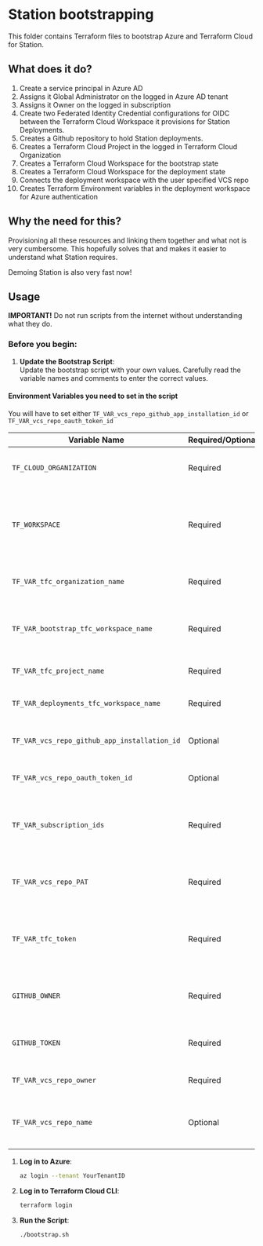 # Station bootstrapping

This folder contains Terraform files to bootstrap Azure and Terraform Cloud for Station.

## What does it do?

1. Create a service principal in Azure AD
2. Assigns it Global Administrator on the logged in Azure AD tenant
3. Assigns it Owner on the logged in subscription
4. Create two Federated Identity Credential configurations for OIDC between the Terraform Cloud Workspace it provisions for Station Deployments.
5. Creates a Github repository to hold Station deployments.
6. Creates a Terraform Cloud Project in the logged in Terraform Cloud Organization
7. Creates a Terraform Cloud Workspace for the bootstrap state
8. Creates a Terraform Cloud Workspace for the deployment state
9. Connects the deployment workspace with the user specified VCS repo
10. Creates Terraform Environment variables in the deployment workspace for Azure authentication

## Why the need for this?

Provisioning all these resources and linking them together and what not is very cumbersome. This hopefully solves that and makes it easier to understand what Station requires.

Demoing Station is also very fast now!


## Usage

**IMPORTANT!** Do not run scripts from the internet without understanding what they do.

### Before you begin:
1. **Update the Bootstrap Script**:  
   Update the bootstrap script with your own values. Carefully read the variable names and comments to enter the correct values.

#### Environment Variables you need to set in the script

You will have to set either `TF_VAR_vcs_repo_github_app_installation_id` or `TF_VAR_vcs_repo_oauth_token_id`

   | Variable Name                                | Required/Optional | Description                                                                                         | Where to source the value                                                                                                                                             |
   | -------------------------------------------- | ----------------- | --------------------------------------------------------------------------------------------------- | --------------------------------------------------------------------------------------------------------------------------------------------------------------------- |
   | `TF_CLOUD_ORGANIZATION`                      | Required          | Name of your Terraform Cloud organization.                                                          | Your Terraform Cloud dashboard.                                                                                                                                       |
   | `TF_WORKSPACE`                               | Required          | Name of the workspace for storing the bootstrap state.           Just set a name for the workspace. |
   | `TF_VAR_tfc_organization_name`               | Required          | Organization name in Terraform Cloud.                                                               | Same as `TF_CLOUD_ORGANIZATION`.                                                                                                                                      |
   | `TF_VAR_bootstrap_tfc_workspace_name`        | Required          | Workspace name for storing the bootstrap state.                                                     | Same as `TF_WORKSPACE`.                                                                                                                                               |
   | `TF_VAR_tfc_project_name`                    | Required          | Decide a project name 'station'.                                                                    | Decide a name for the new project .                                                                                                                                   |
   | `TF_VAR_deployments_tfc_workspace_name`      | Required          | Workspace for station deployments.                                                                  | Decide a name for the deployments workspace                                                                                                                           |
   | `TF_VAR_vcs_repo_github_app_installation_id` | Optional          | ID for GitHub app installation in TFC.                                                              | [Terraform Cloud GitHub Installations](https://app.terraform.io/api/v2/github-app/installations)                                                                      |
   | `TF_VAR_vcs_repo_oauth_token_id`             | Optional          | Alternative to GitHub app installation ID.                                                          | Your GitHub settings or GitHub app integration in Terraform Cloud.                                                                                                    |
   | `TF_VAR_subscription_ids`                    | Required          | Azure Subscriptions where Station should have owner permissions.                                    | Use: `az account list --query "[?tenantId=='yourTenantID'].{Name:name, ID:id}" --output table`                                                                        |
   | `TF_VAR_vcs_repo_PAT`                        | Required          | Personal Access Token (PAT) for TFC to create repositories.                                         | [GitHub PAT Documentation](https://docs.github.com/en/enterprise-server@3.6/authentication/keeping-your-account-and-data-secure/managing-your-personal-access-tokens) |
   | `TF_VAR_tfc_token`                           | Required          | Token for Terraform Cloud. Can be a team or organization token.                                     | Your Terraform Cloud dashboard under user settings or organization settings.                                                                                          |
   | `GITHUB_OWNER`                               | Required          | Target GitHub username or organization for the provider.                                            | Your GitHub username or organization name.                                                                                                                            |
   | `GITHUB_TOKEN`                               | Required          | Authentication token for GitHub provider.                                                           | Same as `TF_VAR_vcs_repo_PAT`.                                                                                                                                        |
   | `TF_VAR_vcs_repo_owner`                      | Required          | Owner of the repository in GitHub.                                                                  | Same as `GITHUB_OWNER`.                                                                                                                                               |
   | `TF_VAR_vcs_repo_name`                       | Optional          | Default repository name. Can be overridden in `variables.tf`.                                       | Decide a name for the new repository or use the default from `variables.tf`.                                                                                          |



1. **Log in to Azure**:  
   ```bash
   az login --tenant YourTenantID
   ```

2. **Log in to Terraform Cloud CLI**:  
   ```bash
   terraform login
   ```
   
3. **Run the Script**:  
   ```bash
   ./bootstrap.sh
   ```

```


